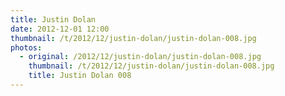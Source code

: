 ```yaml
---
title: Justin Dolan
date: 2012-12-01 12:00
thumbnail: /t/2012/12/justin-dolan/justin-dolan-008.jpg
photos:
  - original: /2012/12/justin-dolan/justin-dolan-008.jpg
    thumbnail: /t/2012/12/justin-dolan/justin-dolan-008.jpg
    title: Justin Dolan 008
---
```

